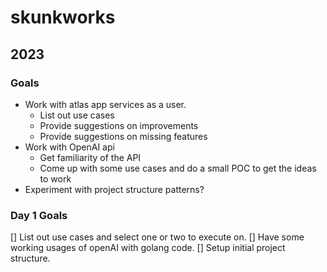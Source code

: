 # skunkworks

## 2023
### Goals
- Work with atlas app services as a user.
    - List out use cases
    - Provide suggestions on improvements
    - Provide suggestions on missing features
- Work with OpenAI api
    - Get familiarity of the API
    - Come up with some use cases and do a small POC to get the ideas to work
- Experiment with project structure patterns?

### Day 1 Goals
[] List out use cases and select one or two to execute on.
[] Have some working usages of openAI with golang code.
[] Setup initial project structure.